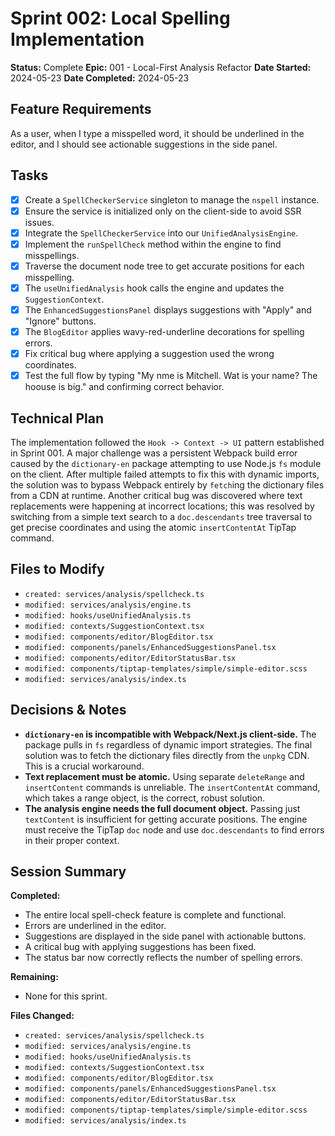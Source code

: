 # Sprint 002: Local Spelling Implementation

**Status:** Complete
**Epic:** 001 - Local-First Analysis Refactor
**Date Started:** 2024-05-23
**Date Completed:** 2024-05-23

## Feature Requirements
As a user, when I type a misspelled word, it should be underlined in the editor, and I should see actionable suggestions in the side panel.

## Tasks
- [x] Create a `SpellCheckerService` singleton to manage the `nspell` instance.
- [x] Ensure the service is initialized only on the client-side to avoid SSR issues.
- [x] Integrate the `SpellCheckerService` into our `UnifiedAnalysisEngine`.
- [x] Implement the `runSpellCheck` method within the engine to find misspellings.
- [x] Traverse the document node tree to get accurate positions for each misspelling.
- [x] The `useUnifiedAnalysis` hook calls the engine and updates the `SuggestionContext`.
- [x] The `EnhancedSuggestionsPanel` displays suggestions with "Apply" and "Ignore" buttons.
- [x] The `BlogEditor` applies wavy-red-underline decorations for spelling errors.
- [x] Fix critical bug where applying a suggestion used the wrong coordinates.
- [x] Test the full flow by typing "My nme is Mitchell. Wat is your name? The hoouse is big." and confirming correct behavior.

## Technical Plan
The implementation followed the `Hook -> Context -> UI` pattern established in Sprint 001. A major challenge was a persistent Webpack build error caused by the `dictionary-en` package attempting to use Node.js `fs` module on the client. After multiple failed attempts to fix this with dynamic imports, the solution was to bypass Webpack entirely by `fetch`ing the dictionary files from a CDN at runtime. Another critical bug was discovered where text replacements were happening at incorrect locations; this was resolved by switching from a simple text search to a `doc.descendants` tree traversal to get precise coordinates and using the atomic `insertContentAt` TipTap command.

## Files to Modify
- `created: services/analysis/spellcheck.ts`
- `modified: services/analysis/engine.ts`
- `modified: hooks/useUnifiedAnalysis.ts`
- `modified: contexts/SuggestionContext.tsx`
- `modified: components/editor/BlogEditor.tsx`
- `modified: components/panels/EnhancedSuggestionsPanel.tsx`
- `modified: components/editor/EditorStatusBar.tsx`
- `modified: components/tiptap-templates/simple/simple-editor.scss`
- `modified: services/analysis/index.ts`

## Decisions & Notes
- **`dictionary-en` is incompatible with Webpack/Next.js client-side.** The package pulls in `fs` regardless of dynamic import strategies. The final solution was to fetch the dictionary files directly from the `unpkg` CDN. This is a crucial workaround.
- **Text replacement must be atomic.** Using separate `deleteRange` and `insertContent` commands is unreliable. The `insertContentAt` command, which takes a range object, is the correct, robust solution.
- **The analysis engine needs the full document object.** Passing just `textContent` is insufficient for getting accurate positions. The engine must receive the TipTap `doc` node and use `doc.descendants` to find errors in their proper context.

## Session Summary
**Completed:**
- The entire local spell-check feature is complete and functional.
- Errors are underlined in the editor.
- Suggestions are displayed in the side panel with actionable buttons.
- A critical bug with applying suggestions has been fixed.
- The status bar now correctly reflects the number of spelling errors.

**Remaining:**
- None for this sprint.

**Files Changed:**
- `created: services/analysis/spellcheck.ts`
- `modified: services/analysis/engine.ts`
- `modified: hooks/useUnifiedAnalysis.ts`
- `modified: contexts/SuggestionContext.tsx`
- `modified: components/editor/BlogEditor.tsx`
- `modified: components/panels/EnhancedSuggestionsPanel.tsx`
- `modified: components/editor/EditorStatusBar.tsx`
- `modified: components/tiptap-templates/simple/simple-editor.scss`
- `modified: services/analysis/index.ts` 